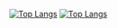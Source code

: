 [![Top Langs](https://github-readme-stats.vercel.app/api/top-langs/?username=anteroul&layout=compact&theme=merko&langs_count=10&hide=mathematica)](https://github.com/anuraghazra/github-readme-stats#gh-dark-mode-only)
[![Top Langs](https://github-readme-stats.vercel.app/api/top-langs/?username=anteroul&layout=compact&theme=default&langs_count=10&hide=mathematica)](https://github.com/anuraghazra/github-readme-stats#gh-light-mode-only)
